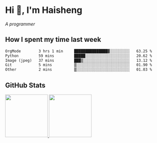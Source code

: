 
# Hi 👋, I'm Haisheng

*A programmer*

<!---
## What I'm reading

[Reading list](https://freizl.github.io/info/books.html)
-->

## How I spent my time last week

<!--START_SECTION:waka-->

```txt
OrgMode        3 hrs 1 min     ███████████████▓░░░░░░░░░   63.25 %
Python         59 mins         █████░░░░░░░░░░░░░░░░░░░░   20.62 %
Image (jpeg)   37 mins         ███▒░░░░░░░░░░░░░░░░░░░░░   13.12 %
Git            5 mins          ▒░░░░░░░░░░░░░░░░░░░░░░░░   01.90 %
Other          2 mins          ▒░░░░░░░░░░░░░░░░░░░░░░░░   01.03 %
```

<!--END_SECTION:waka-->

## GitHub Stats

<a href="https://github.com/hw202207">
  <img height="137px" src="https://github-readme-stats.vercel.app/api?username=freizl&hide_title=false&hide_border=true&show_icons=true&include_all_commits=true&count_private=true&line_height=21&theme=" />
  <img height="137px" src="https://github-readme-stats.vercel.app/api/top-langs/?username=freizl&hide_title=true&hide_border=true&layout=compact&langs_count=6&theme=" />
</a>
